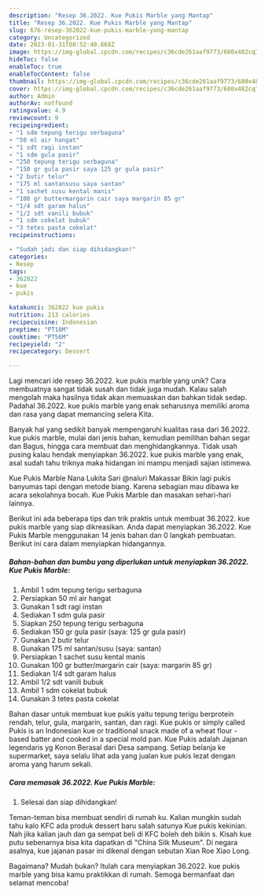 ```yaml
---
description: "Resep 36.2022. Kue Pukis Marble yang Mantap"
title: "Resep 36.2022. Kue Pukis Marble yang Mantap"
slug: 676-resep-362022-kue-pukis-marble-yang-mantap
category: Uncategorized
date: 2023-01-31T08:52:40.668Z
image: https://img-global.cpcdn.com/recipes/c36cde261aaf9773/680x482cq70/362022-kue-pukis-marble-foto-resep-utama.jpg
hideToc: false
enableToc: true
enableTocContent: false
thumbnail: https://img-global.cpcdn.com/recipes/c36cde261aaf9773/680x482cq70/362022-kue-pukis-marble-foto-resep-utama.jpg
cover: https://img-global.cpcdn.com/recipes/c36cde261aaf9773/680x482cq70/362022-kue-pukis-marble-foto-resep-utama.jpg
author: Admin
authorAv: notfound
ratingvalue: 4.9
reviewcount: 9
recipeingredient:
- "1 sdm tepung terigu serbaguna"
- "50 ml air hangat"
- "1 sdt ragi instan"
- "1 sdm gula pasir"
- "250 tepung terigu serbaguna"
- "150 gr gula pasir saya 125 gr gula pasir"
- "2 butir telur"
- "175 ml santansusu saya santan"
- "1 sachet susu kental manis"
- "100 gr buttermargarin cair saya margarin 85 gr"
- "1/4 sdt garam halus"
- "1/2 sdt vanili bubuk"
- "1 sdm cokelat bubuk"
- "3 tetes pasta cokelat"
recipeinstructions:

- "Sudah jadi dan siap dihidangkan!"
categories:
- Resep
tags:
- 362022
- kue
- pukis

katakunci: 362022 kue pukis 
nutrition: 213 calories
recipecuisine: Indonesian
preptime: "PT18M"
cooktime: "PT56M"
recipeyield: "2"
recipecategory: Dessert

---
```





Lagi mencari ide resep 36.2022. kue pukis marble yang unik? Cara membuatnya sangat tidak susah dan tidak juga mudah. Kalau salah mengolah maka hasilnya tidak akan memuaskan dan bahkan tidak sedap. Padahal 36.2022. kue pukis marble yang enak seharusnya memiliki aroma dan rasa yang dapat memancing selera Kita.





Banyak hal yang sedikit banyak mempengaruhi kualitas rasa dari 36.2022. kue pukis marble, mulai dari jenis bahan, kemudian pemilihan bahan segar dan Bagus, hingga cara membuat dan menghidangkannya. Tidak usah pusing kalau hendak menyiapkan 36.2022. kue pukis marble yang enak,      asal sudah tahu triknya maka hidangan ini mampu menjadi sajian istimewa.














Kue Pukis Marble Nana Lukita Sari @naluri Makassar Bikin lagi pukis banyumas tapi dengan metode biang. Karena sebagian mau dibawa ke acara sekolahnya bocah. Kue Pukis Marble dan masakan sehari-hari lainnya.






Berikut ini ada beberapa tips dan trik praktis untuk membuat 36.2022. kue pukis marble yang siap dikreasikan. Anda dapat menyiapkan 36.2022. Kue Pukis Marble menggunakan 14 jenis bahan dan 0 langkah pembuatan. Berikut ini cara dalam menyiapkan hidangannya.

<!--inarticleads1-->

##### Bahan-bahan dan bumbu yang diperlukan untuk menyiapkan 36.2022. Kue Pukis Marble:

1. Ambil 1 sdm tepung terigu serbaguna
1. Persiapkan 50 ml air hangat
1. Gunakan 1 sdt ragi instan
1. Sediakan 1 sdm gula pasir
1. Siapkan 250 tepung terigu serbaguna
1. Sediakan 150 gr gula pasir (saya: 125 gr gula pasir)
1. Gunakan 2 butir telur
1. Gunakan 175 ml santan/susu (saya: santan)
1. Persiapkan 1 sachet susu kental manis
1. Gunakan 100 gr butter/margarin cair (saya: margarin 85 gr)
1. Sediakan 1/4 sdt garam halus
1. Ambil 1/2 sdt vanili bubuk
1. Ambil 1 sdm cokelat bubuk
1. Gunakan 3 tetes pasta cokelat


Bahan dasar untuk membuat kue pukis yaitu tepung terigu berprotein rendah, telur, gula, margarin, santan, dan ragi. Kue pukis or simply called Pukis is an Indonesian kue or traditional snack made of a wheat flour -based batter and cooked in a special mold pan. Kue Pukis adalah Jajanan legendaris yg Konon Berasal dari Desa sampang. Setiap belanja ke supermarket, saya selalu lihat ada yang jualan kue pukis lezat dengan aroma yang harum sekali. 

<!--inarticleads2-->

##### Cara memasak 36.2022. Kue Pukis Marble:


1. Selesai dan siap dihidangkan!

Teman-teman bisa membuat sendiri di rumah ku. Kalian mungkin sudah tahu kalo KFC ada produk dessert baru salah satunya Kue pukis kekinian. Nah jika kalian jauh dan ga sempat beli di KFC boleh deh bikin s. Kisah kue putu sebenarnya bisa kita dapatkan di &#34;China Silk Museum&#34;. Di negara asalnya, kue jajanan pasar ini dikenal dengan sebutan Xian Roe Xiao Long. 

Bagaimana? Mudah bukan? Itulah cara menyiapkan 36.2022. kue pukis marble yang bisa kamu praktikkan di rumah. Semoga bermanfaat dan selamat mencoba!
